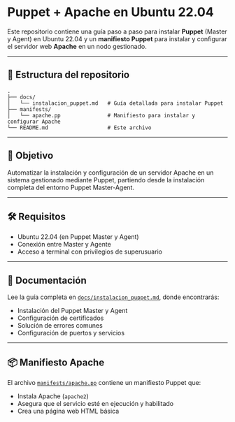 # Puppet + Apache en Ubuntu 22.04

Este repositorio contiene una guía paso a paso para instalar **Puppet** (Master y Agent) en Ubuntu 22.04 y un **manifiesto Puppet** para instalar y configurar el servidor web **Apache** en un nodo gestionado.

---

## 📁 Estructura del repositorio

```
.
├── docs/
│   └── instalacion_puppet.md   # Guía detallada para instalar Puppet
├── manifests/
│   └── apache.pp               # Manifiesto para instalar y configurar Apache
└── README.md                   # Este archivo
```

---

## 🚀 Objetivo

Automatizar la instalación y configuración de un servidor Apache en un sistema gestionado mediante Puppet, partiendo desde la instalación completa del entorno Puppet Master-Agent.

---

## 🛠️ Requisitos

- Ubuntu 22.04 (en Puppet Master y Agent)
- Conexión entre Master y Agente
- Acceso a terminal con privilegios de superusuario

---

## 📘 Documentación

Lee la guía completa en [`docs/instalacion_puppet.md`](docs/instalacion_puppet.md), donde encontrarás:

- Instalación del Puppet Master y Agent
- Configuración de certificados
- Solución de errores comunes
- Configuración de puertos y servicios

---

## 📦 Manifiesto Apache

El archivo [`manifests/apache.pp`](manifests/apache.pp) contiene un manifiesto Puppet que:

- Instala Apache (`apache2`)
- Asegura que el servicio esté en ejecución y habilitado
- Crea una página web HTML básica
